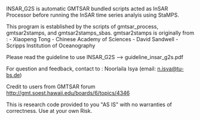 INSAR_G2S is automatic GMTSAR bundled scripts acted as InSAR Processor before
running the InSAR time series analyis using StaMPS.
 
This program is established by the scripts of gmtsar_process, gmtsar2stamps, and gmtsar2stamps_sbas.
gmtsar2stamps is originally from :
                                  - Xiaopeng Tong - Chinese Academy of Sciences
                                  - David Sandwell - Scripps Institution of Oceanography

Please read the guideline to use INSAR_G2S --> guideline_insar_g2s.pdf

For question and feedback, contact to : Noorlaila Isya (email: n.isya@tu-bs.de)

Credit to users from GMTSAR forum
http://gmt.soest.hawaii.edu/boards/6/topics/4346

This is research code provided to you "AS IS" with no warranties of correctness. Use at your own Risk.


